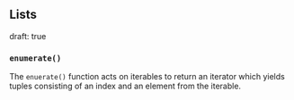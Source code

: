 ## Lists
draft: true

### `enumerate()`

The `enuerate()` function acts on iterables to return an iterator which yields tuples consisting of an index and an element from the iterable. 
